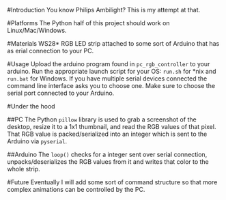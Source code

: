 #Introduction
You know Philips Ambilight? This is my attempt at that.

#Platforms
The Python half of this project should work on Linux/Mac/Windows.

#Materials
WS28* RGB LED strip attached to some sort of Arduino that has as erial connection to your PC.

#Usage
Upload the arduino program found in `pc_rgb_controller` to your arduino.
Run the appropriate launch script for your OS: `run.sh` for *nix and `run.bat` for Windows.
If you have multiple serial devices connected the command line interface asks you to choose one.
Make sure to choose the serial port connected to your Arduino.

#Under the hood

##PC
The Python `pillow` library is used to grab a screenshot of the desktop, resize it to a 1x1 thumbnail, and read the RGB values of that pixel.
That RGB value is packed/serialized into an integer which is sent to the Arduino via `pyserial`.

##Arduino
The `loop()` checks for a integer sent over serial connection, unpacks/deserializes the RGB values from it and writes that color to the whole strip.

#Future
Eventually I will add some sort of command structure so that more complex animations can be controlled by the PC.